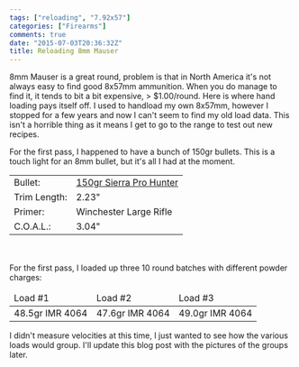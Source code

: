 ```yaml
---
tags: ["reloading", "7.92x57"]
categories: ["Firearms"]
comments: true
date: "2015-07-03T20:36:32Z"
title: Reloading 8mm Mauser
---
```


8mm Mauser is a great round, problem is that in North America it's not always easy to find good 8x57mm ammunition. When you do manage to find it, it tends to bit a bit expensive, > $1.00/round. Here is where hand loading pays itself off. I used to handload my own 8x57mm, however I stopped for a few years and now I can't seem to find my old load data.  This isn't a horrible thing as it means I get to go to the range to test out new recipes.

For the first pass, I happened to have a bunch of 150gr bullets. This is a touch light for an 8mm bullet, but it's all I had at the moment.

<table>
  <thead>
  </thead>
  <tbody>
    <tr>
      <td>Bullet: </td>
      <td><a href="https://www.sierrabullets.com/store/product.cfm/sn/2400/323-dia-8mm-150-gr-SPT">150gr Sierra Pro Hunter</a></td>
    </tr>
    <tr>
      <td>Trim Length:</td>
      <td>2.23"</td>
    </tr>
    <tr>
      <td>Primer:</td>
      <td>Winchester Large Rifle</td>
    </tr>
    <tr>
      <td>C.O.A.L.:</td>
      <td>3.04"</td>
    </tr>
  </tbody>
</table>

<br>
<br>
For the first pass, I loaded up three 10 round batches with different powder charges:
<table>
  <thead>
    <tr>
      <td>Load #1</td><td>Load #2</td><td>Load #3</td>
    </tr>
  </thead>
  <tbody>
    <tr>
      <td>48.5gr IMR 4064</td>
      <td>47.6gr IMR 4064</td>
      <td>49.0gr IMR 4064</td>
    </tr>
  </tbody>
</table>

I didn't measure velocities at this time, I just wanted to see how the various loads would group. I'll update this blog post with the pictures of the groups later.
